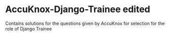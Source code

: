 # AccuKnox-Django-Trainee edited
Contains solutions for the questions given by AccuKnox for selection for the role of Django Trainee

